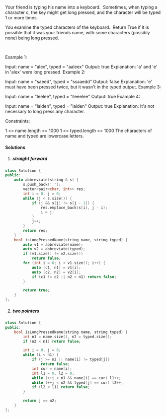 Your friend is typing his name into a keyboard.  Sometimes, when typing a character c, the key might get long pressed, and the character will be typed 1 or more times.

You examine the typed characters of the keyboard.  Return True if it is possible that it was your friends name, with some characters (possibly none) being long pressed.

 

Example 1:

Input: name = "alex", typed = "aaleex"
Output: true
Explanation: 'a' and 'e' in 'alex' were long pressed.
Example 2:

Input: name = "saeed", typed = "ssaaedd"
Output: false
Explanation: 'e' must have been pressed twice, but it wasn't in the typed output.
Example 3:

Input: name = "leelee", typed = "lleeelee"
Output: true
Example 4:

Input: name = "laiden", typed = "laiden"
Output: true
Explanation: It's not necessary to long press any character.
 

Constraints:

1 <= name.length <= 1000
1 <= typed.length <= 1000
The characters of name and typed are lowercase letters.

#### Solutions

1. ##### straight forward

```cpp
class Solution {
public:
    auto abbreviate(string & s) {
        s.push_back(' ');
        vector<pair<char, int>> res;
        int i = 0, j = 0;
        while (j < s.size()) {
            if (j && s[j] != s[j - 1]) {
                res.emplace_back(s[i], j - i);
                i = j;
            }
            j++;
        }
        return res;
    }
    bool isLongPressedName(string name, string typed) {
        auto v1 = abbreviate(name);
        auto v2 = abbreviate(typed);
        if (v1.size() != v2.size())
            return false;
        for (int i = 0; i < v1.size(); i++) {
            auto [c1, n1] = v1[i];
            auto [c2, n2] = v2[i];
            if (c1 != c2 || n2 < n1) return false;
        }

        return true;
    }
};
```

2. ##### two pointers

```cpp
class Solution {
public:
    bool isLongPressedName(string name, string typed) {
        int n1 = name.size(), n2 = typed.size();
        if (n2 < n1) return false;

        int i = 0, j = 0;
        while (i < n1) {
            if (j >= n2 || name[i] != typed[j])
                return false;
            int cur = name[i];
            int l1 = 0, l2 = 0;
            while (++i < n1 && name[i] == cur) l1++;
            while (++j < n2 && typed[j] == cur) l2++;
            if (l2 < l1) return false;
        }

        return j == n2;
    }
};
```